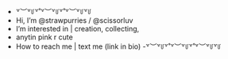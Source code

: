 - ꒷︶꒷꒥꒷˚꒷︶꒷꒥꒷˚꒷︶꒷꒥꒷꒥ 
- Hi, I’m @strawpurries / @scissorluv
- I’m interested in | creation, collecting,
-  anytin pink r cute 
- How to reach me | text me (link in bio)
-꒷︶꒷꒥꒷˚꒷︶꒷꒥꒷˚꒷︶꒷꒥꒷꒥
